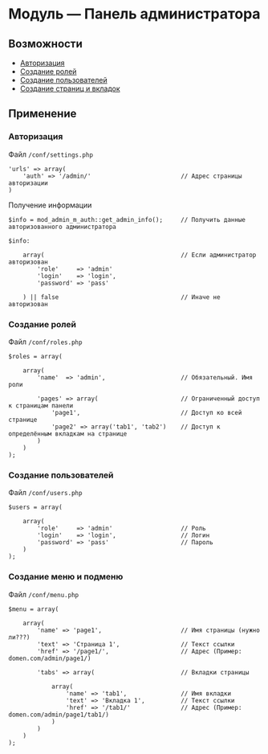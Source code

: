 # Модуль &mdash; Панель администратора

## Возможности
- [Авторизация](#auth)
- [Создание ролей](#roles)
- [Создание пользователей](#users)
- [Создание страниц и вкладок](#pages)


## Применение

### <a id="auth"></a>Авторизация

Файл `/conf/settings.php`

	'urls' => array(
		'auth' => '/admin/'							// Адрес страницы авторизации
	)

Получение информации

	$info = mod_admin_m_auth::get_admin_info();		// Получить данные авторизованного администратора

	$info:
		
		array(										// Если администратор авторизован
			'role'     => 'admin'
			'login'    => 'login',
			'password' => 'pass'
		
		) || false									// Иначе не авторизован

### <a id="roles"></a>Создание ролей

Файл `/conf/roles.php`

	$roles = array(
		
		array(
			'name'  => 'admin',						// Обязательный. Имя роли
			
			'pages' => array(						// Ограниченный доступ к страницам панели
				'page1',							// Доступ ко всей странице
				'page2' => array('tab1', 'tab2')	// Доступ к определённым вкладкам на странице
			)
		)
	);


### <a id="users"></a>Создание пользователей

Файл `/conf/users.php`

	$users = array(
		
		array(
			'role'     => 'admin'					// Роль
			'login'    => 'login',					// Логин
			'password' => 'pass'					// Пароль
		)
	);


### <a id="pages"></a>Создание меню и подменю

Файл `/conf/menu.php`

	$menu = array(

		array(
			'name' => 'page1',						// Имя страницы (нужно ли???)
			'text' => 'Страница 1',					// Текст ссылки
			'href' => '/page1/',					// Адрес (Пример: domen.com/admin/page1/)
			
			'tabs' => array(						// Вкладки страницы
				
				array(
					'name' => 'tab1',				// Имя вкладки
					'text' => 'Вкладка 1',			// Текст ссылки
					'href' => '/tab1/'				// Адрес (Пример: domen.com/admin/page1/tab1/)
				)
			)
		)
	);